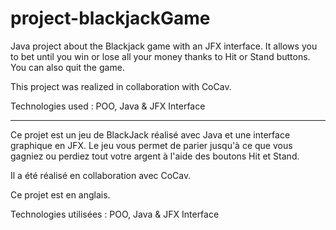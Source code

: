 # project-blackjackGame

Java project about the Blackjack game with an JFX interface. It allows you to bet until you win or lose all your money thanks to Hit or Stand buttons. You can also quit the game.

This project was realized in collaboration with CoCav.

Technologies used : POO, Java & JFX Interface

-----

Ce projet est un jeu de BlackJack réalisé avec Java et une interface graphique en JFX. Le jeu vous permet de parier jusqu'à ce que vous gagniez ou perdiez tout votre argent à l'aide des boutons Hit et Stand.

Il a été réalisé en collaboration avec CoCav.

Ce projet est en anglais.

Technologies utilisées : POO, Java & JFX Interface
